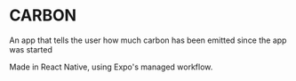 # CARBON
An app that tells the user how much carbon has been emitted since the app was started

Made in React Native, using Expo's managed workflow.
